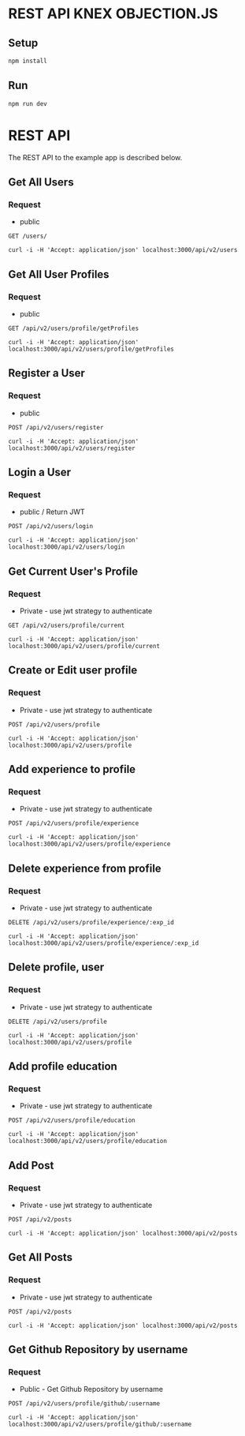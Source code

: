 # REST API KNEX OBJECTION.JS

## Setup

```sh
npm install
```

## Run

```sh
npm run dev
```

# REST API

The REST API to the example app is described below.

## Get All Users

### Request

* public

`GET /users/`

    curl -i -H 'Accept: application/json' localhost:3000/api/v2/users

## Get All User Profiles

### Request

* public

`GET /api/v2/users/profile/getProfiles`

    curl -i -H 'Accept: application/json' localhost:3000/api/v2/users/profile/getProfiles

 ## Register a User

### Request

* public

`POST /api/v2/users/register  `

    curl -i -H 'Accept: application/json' localhost:3000/api/v2/users/register 

## Login a User

### Request

* public / Return JWT

`POST /api/v2/users/login  `

    curl -i -H 'Accept: application/json' localhost:3000/api/v2/users/login

## Get Current User's Profile

### Request

* Private - use jwt strategy to authenticate

`GET /api/v2/users/profile/current `

    curl -i -H 'Accept: application/json' localhost:3000/api/v2/users/profile/current

## Create or Edit user profile

### Request

* Private - use jwt strategy to authenticate

`POST /api/v2/users/profile `

    curl -i -H 'Accept: application/json' localhost:3000/api/v2/users/profile               

## Add experience to profile

### Request

* Private - use jwt strategy to authenticate

`POST /api/v2/users/profile/experience`

    curl -i -H 'Accept: application/json' localhost:3000/api/v2/users/profile/experience

## Delete experience from profile

### Request

* Private - use jwt strategy to authenticate

`DELETE /api/v2/users/profile/experience/:exp_id`

    curl -i -H 'Accept: application/json' localhost:3000/api/v2/users/profile/experience/:exp_id


## Delete profile, user 

### Request

* Private - use jwt strategy to authenticate

`DELETE /api/v2/users/profile`

    curl -i -H 'Accept: application/json' localhost:3000/api/v2/users/profile

## Add profile education

### Request

* Private - use jwt strategy to authenticate

`POST /api/v2/users/profile/education`

    curl -i -H 'Accept: application/json' localhost:3000/api/v2/users/profile/education


## Add Post

### Request

* Private - use jwt strategy to authenticate

`POST /api/v2/posts`

    curl -i -H 'Accept: application/json' localhost:3000/api/v2/posts

 ## Get All Posts

### Request

* Private - use jwt strategy to authenticate

`POST /api/v2/posts`

    curl -i -H 'Accept: application/json' localhost:3000/api/v2/posts 


 ## Get Github Repository by username

### Request

* Public - Get Github Repository by username

`POST /api/v2/users/profile/github/:username`

    curl -i -H 'Accept: application/json' localhost:3000/api/v2/users/profile/github/:username


    
